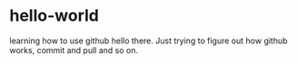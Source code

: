 # hello-world
learning how to use github
hello there. Just trying to figure out how github works, commit and pull and so on.
